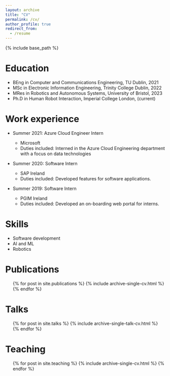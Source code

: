 ```yaml
---
layout: archive
title: "CV"
permalink: /cv/
author_profile: true
redirect_from:
  - /resume
---
```


{% include base_path %}

Education
======
* BEng in Computer and Communications Engineering, TU Dublin, 2021
* MSc in Electronic Information Engineering, Trinity College Dublin, 2022
* MRes in Robotics and Autonomous Systems, University of Bristol, 2023
* Ph.D in Human Robot Interaction, Imperial College London, (current)

Work experience
======
* Summer 2021: Azure Cloud Engineer Intern
  * Microsoft
  * Duties included: Interned in the Azure Cloud Engineering department with a focus on data technologies
    
* Summer 2020: Software Intern
  * SAP Ireland
  * Duties included: Developed features for software applications. 

* Summer 2019: Software Intern
  * PGIM Ireland
  * Duties included: Developed an on-boarding web portal for interns.

  
Skills
======
* Software development
* AI and ML
* Robotics

Publications
======
  <ul>{% for post in site.publications %}
    {% include archive-single-cv.html %}
  {% endfor %}</ul>
  
Talks
======
  <ul>{% for post in site.talks %}
    {% include archive-single-talk-cv.html %}
  {% endfor %}</ul>
  
Teaching
======
  <ul>{% for post in site.teaching %}
    {% include archive-single-cv.html %}
  {% endfor %}</ul>
  
